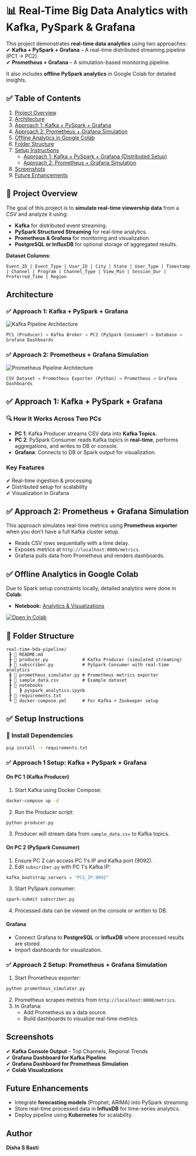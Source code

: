 
# 📊 Real-Time Big Data Analytics with Kafka, PySpark & Grafana  

This project demonstrates **real-time data analytics** using two approaches:  
✔ **Kafka + PySpark + Grafana** – A real-time distributed streaming pipeline (PC1 → PC2).  
✔ **Prometheus + Grafana** – A simulation-based monitoring pipeline.  

It also includes **offline PySpark analytics** in Google Colab for detailed insights.  


## ✅ Table of Contents  
1. [Project Overview](#project-overview)  
2. [Architecture](#architecture)  
3. [Approach 1: Kafka + PySpark + Grafana](#approach-1-kafka--pyspark--grafana)  
4. [Approach 2: Prometheus + Grafana Simulation](#approach-2-prometheus--grafana-simulation)  
5. [Offline Analytics in Google Colab](#offline-analytics-in-google-colab)  
6. [Folder Structure](#folder-structure)  
7. [Setup Instructions](#setup-instructions)  
   - [Approach 1: Kafka + PySpark + Grafana (Distributed Setup)](#approach-1-setup-kafka--pyspark--grafana)  
   - [Approach 2: Prometheus + Grafana Simulation](#approach-2-setup-prometheus--grafana-simulation)  
8. [Screenshots](#screenshots)  
9. [Future Enhancements](#future-enhancements)  


## 📌 Project Overview  
The goal of this project is to **simulate real-time viewership data** from a CSV and analyze it using:  
- **Kafka** for distributed event streaming.  
- **PySpark Structured Streaming** for real-time analytics.  
- **Prometheus & Grafana** for monitoring and visualization.  
- **PostgreSQL or InfluxDB** for optional storage of aggregated results.  

**Dataset Columns**:  
```
Event_ID | Event_Type | User_ID | City | State | User_Type | Timestamp | Channel | Program | Channel_Type | View_Min | Session_Dur | Preferred_Time | Region
```


## Architecture  

### ✅ Approach 1: Kafka + PySpark + Grafana  
![Kafka Pipeline Architecture](images/kafka_pipeline.png)

```
PC1 (Producer) → Kafka Broker → PC2 (PySpark Consumer) → Database → Grafana Dashboards
```


### ✅ Approach 2: Prometheus + Grafana Simulation  
![Prometheus Pipeline Architecture](images/prometheus_pipeline.png)

```
CSV Dataset → Prometheus Exporter (Python) → Prometheus → Grafana Dashboards
```


## ✅ Approach 1: Kafka + PySpark + Grafana  

### 🔍 How It Works Across Two PCs  
- **PC 1**: Kafka Producer streams CSV data into **Kafka Topics**.  
- **PC 2**: PySpark Consumer reads Kafka topics in **real-time**, performs aggregations, and writes to DB or console.  
- **Grafana**: Connects to DB or Spark output for visualization.  

### Key Features  
✔ Real-time ingestion & processing  
✔ Distributed setup for scalability  
✔ Visualization in Grafana  


## ✅ Approach 2: Prometheus + Grafana Simulation  
This approach simulates real-time metrics using **Prometheus exporter** when you don’t have a full Kafka cluster setup.  

- Reads CSV rows sequentially with a time delay.  
- Exposes metrics at `http://localhost:8000/metrics`.  
- Grafana pulls data from Prometheus and renders dashboards.  


## ✅ Offline Analytics in Google Colab  
Due to Spark setup constraints locally, detailed analytics were done in **Colab**:  

- **Notebook:** [Analytics & Visualizations](https://colab.research.google.com/drive/1t2X3r2MHtKUaQ4ilkXLT3vJh5Q8eIaTT?usp=sharing)  

[![Open In Colab](https://colab.research.google.com/assets/colab-badge.svg)](https://colab.research.google.com/drive/1t2X3r2MHtKUaQ4ilkXLT3vJh5Q8eIaTT?usp=sharing)


## 📂 Folder Structure  

```
real-time-bda-pipeline/
 ┣ 📜 README.md
 ┣ 📜 producer.py             # Kafka Producer (simulated streaming)
 ┣ 📜 subscriber.py           # PySpark Consumer with real-time analytics
 ┣ 📜 prometheus_simulator.py # Prometheus metrics exporter
 ┣ 📜 sample_data.csv         # Example dataset
 ┣ 📂 notebooks
 ┃   ┣ pyspark_analytics.ipynb
 ┣ 📜 requirements.txt
 ┗ 📜 docker-compose.yml      # For Kafka + Zookeeper setup
```


## ✅ Setup Instructions  

### 🔹 **Install Dependencies**  
```bash
pip install -r requirements.txt
```

### ✅ Approach 1 Setup: Kafka + PySpark + Grafana  

#### **On PC 1 (Kafka Producer)**  
1. Start Kafka using Docker Compose:  
```bash
docker-compose up -d
```
2. Run the Producer script:  
```bash
python producer.py
```
3. Producer will stream data from `sample_data.csv` to Kafka topics.  

#### **On PC 2 (PySpark Consumer)**  
1. Ensure PC 2 can access PC 1's IP and Kafka port (9092).  
2. Edit `subscriber.py` with PC 1's Kafka IP:  
```python
kafka_bootstrap_servers = "PC1_IP:9092"
```
3. Start PySpark consumer:  
```bash
spark-submit subscriber.py
```
4. Processed data can be viewed on the console or written to DB.  

#### **Grafana**  
- Connect Grafana to **PostgreSQL** or **InfluxDB** where processed results are stored.  
- Import dashboards for visualization.  

### ✅ Approach 2 Setup: Prometheus + Grafana Simulation  

1. Start Prometheus exporter:  
```bash
python prometheus_simulator.py
```
2. Prometheus scrapes metrics from `http://localhost:8000/metrics`.  
3. In Grafana:  
   - Add Prometheus as a data source.  
   - Build dashboards to visualize real-time metrics.  

## Screenshots  
✔ **Kafka Console Output** – Top Channels, Regional Trends  
✔ **Grafana Dashboard for Kafka Pipeline**  
✔ **Grafana Dashboard for Prometheus Simulation**  
✔ **Colab Visualizations**  


## Future Enhancements  
- Integrate **forecasting models** (Prophet, ARIMA) into PySpark streaming.  
- Store real-time processed data in **InfluxDB** for time-series analytics.  
- Deploy pipeline using **Kubernetes** for scalability.

## Author 
**Disha S Basti**
